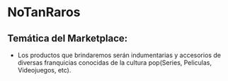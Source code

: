 # NoTanRaros
## **Temática del Marketplace:**

- Los productos que brindaremos serán indumentarias y accesorios de diversas franquicias conocidas de la cultura pop(Series, Peliculas, Videojuegos, etc).